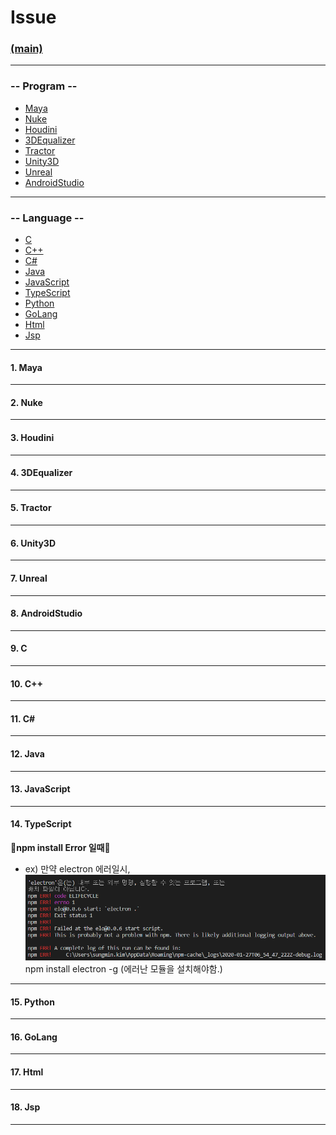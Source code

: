 # Issue
### [(main)](/readme.md) 
***
### -- Program --
* [Maya](#1-maya)
* [Nuke](#2-nuke)
* [Houdini](#3-houdini)
* [3DEqualizer](#4-3dequalizer)
* [Tractor](#5-tractor)
* [Unity3D](#6-unity3d)
* [Unreal](#7-unreal)
* [AndroidStudio](#8-androidstudio)
***
### -- Language --  
* [C](#9-c)
* [C++](#10-c)
* [C#](#11-c)
* [Java](#12-java)
* [JavaScript](#13-javascript)
* [TypeScript](#14-typescript)
* [Python](#15-python)
* [GoLang](#16-golang)
* [Html](#17-html)
* [Jsp](#18-jsp)
***
#### 1. Maya
***
#### 2. Nuke
***
#### 3. Houdini
***
#### 4. 3DEqualizer
***
#### 5. Tractor
***
#### 6. Unity3D
***
#### 7. Unreal
***
#### 8. AndroidStudio
***
#### 9. C
***
#### 10. C++
***
#### 11. C#
***
#### 12. Java
***
#### 13. JavaScript
***
#### 14. TypeScript
:large_blue_diamond:**npm install Error 일때**:large_blue_diamond:<br>
- ex) 만약 electron 에러일시,<br>
![error1](./image/ts_error1.PNG)<br>
npm install electron -g (에러난 모듈을 설치해야함.)<br>
***
#### 15. Python
***
#### 16. GoLang
***
#### 17. Html
***
#### 18. Jsp
***